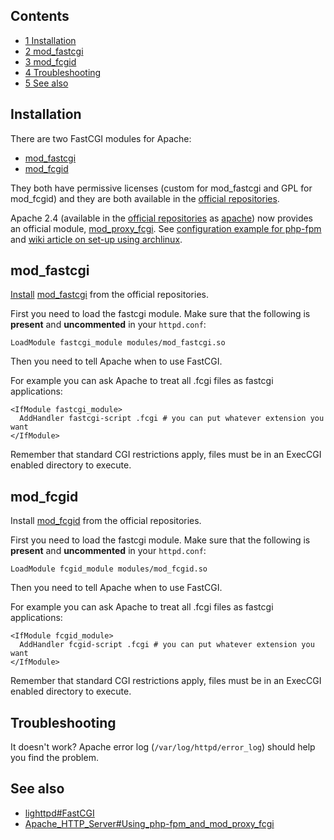 ## Contents

*   [1 Installation](#Installation)
*   [2 mod_fastcgi](#mod_fastcgi)
*   [3 mod_fcgid](#mod_fcgid)
*   [4 Troubleshooting](#Troubleshooting)
*   [5 See also](#See_also)

## Installation

There are two FastCGI modules for Apache:

*   [mod_fastcgi](http://www.fastcgi.com/mod_fastcgi/docs/mod_fastcgi.html)
*   [mod_fcgid](http://fastcgi.coremail.cn/index.htm)

They both have permissive licenses (custom for mod_fastcgi and GPL for mod_fcgid) and they are both available in the [official repositories](/index.php/Official_repositories "Official repositories").

Apache 2.4 (available in the [official repositories](/index.php/Official_repositories "Official repositories") as [apache](https://www.archlinux.org/packages/?name=apache)) now provides an official module, [mod_proxy_fcgi](http://httpd.apache.org/docs/2.4/mod/mod_proxy_fcgi.html). See [configuration example for php-fpm](http://wiki.apache.org/httpd/PHP-FPM) and [wiki article on set-up using archlinux](/index.php/Apache_HTTP_Server#Using_php-fpm_and_mod_proxy_fcgi "Apache HTTP Server").

## mod_fastcgi

[Install](/index.php/Install "Install") [mod_fastcgi](https://www.archlinux.org/packages/?name=mod_fastcgi) from the official repositories.

First you need to load the fastcgi module. Make sure that the following is **present** and **uncommented** in your `httpd.conf`:

```
LoadModule fastcgi_module modules/mod_fastcgi.so

```

Then you need to tell Apache when to use FastCGI.

For example you can ask Apache to treat all .fcgi files as fastcgi applications:

```
<IfModule fastcgi_module>
  AddHandler fastcgi-script .fcgi # you can put whatever extension you want
</IfModule>

```

Remember that standard CGI restrictions apply, files must be in an ExecCGI enabled directory to execute.

## mod_fcgid

Install [mod_fcgid](https://www.archlinux.org/packages/?name=mod_fcgid) from the official repositories.

First you need to load the fastcgi module. Make sure that the following is **present** and **uncommented** in your `httpd.conf`:

```
LoadModule fcgid_module modules/mod_fcgid.so

```

Then you need to tell Apache when to use FastCGI.

For example you can ask Apache to treat all .fcgi files as fastcgi applications:

```
<IfModule fcgid_module>
  AddHandler fcgid-script .fcgi # you can put whatever extension you want
</IfModule>

```

Remember that standard CGI restrictions apply, files must be in an ExecCGI enabled directory to execute.

## Troubleshooting

It doesn't work? Apache error log (`/var/log/httpd/error_log`) should help you find the problem.

## See also

*   [lighttpd#FastCGI](/index.php/Lighttpd#FastCGI "Lighttpd")
*   [Apache_HTTP_Server#Using_php-fpm_and_mod_proxy_fcgi](/index.php/Apache_HTTP_Server#Using_php-fpm_and_mod_proxy_fcgi "Apache HTTP Server")